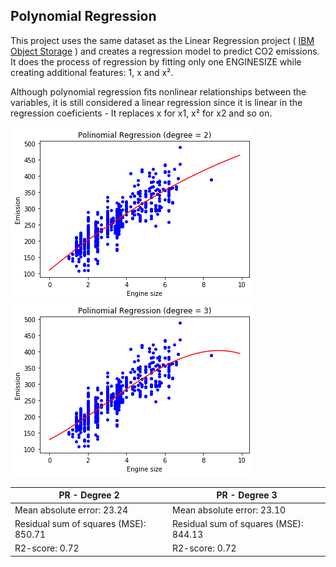 ## Polynomial Regression
This project uses the same dataset as the Linear Regression project ( [IBM Object Storage](https://s3-api.us-geo.objectstorage.softlayer.net/cf-courses-data/CognitiveClass/ML0101ENv3/labs/FuelConsumptionCo2.csv) )
and creates a regression model to predict CO2 emissions. It does the process of regression by fitting only one ENGINESIZE while creating additional features: 1, x and x².

Although polynomial regression fits nonlinear relationships between the variables, it is still considered a linear regression
since it is linear in the regression coeficients - It replaces x for x1, x² for x2 and so on.

![ ](./imgp/deg2.png)
![ ](./imgp/deg3.png)

PR - Degree 2 | PR - Degree 3
------------ | -------------
Mean absolute error: 23.24 | Mean absolute error: 23.10
Residual sum of squares (MSE): 850.71 | Residual sum of squares (MSE): 844.13
R2-score: 0.72 | R2-score: 0.72
